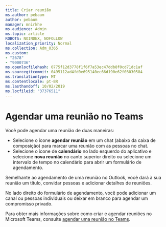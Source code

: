 ```yaml
---
title: Criar reunião
ms.author: pebaum
author: pebaum
manager: mnirkhe
ms.audience: Admin
ms.topic: article
ROBOTS: NOINDEX, NOFOLLOW
localization_priority: Normal
ms.collection: Adm_O365
ms.custom:
- "2678"
- "9000736"
ms.openlocfilehash: 0775f12d3778f1f6f7a53ec47ddb8f0cd71dc1af
ms.sourcegitcommit: 0495112ad4fd0e695140ec66d190e62f03030584
ms.translationtype: MT
ms.contentlocale: pt-BR
ms.lasthandoff: 10/02/2019
ms.locfileid: "37376511"
---
```

# <a name="schedule-a-meeting-in-teams"></a>Agendar uma reunião no Teams

Você pode agendar uma reunião de duas maneiras: 

- Selecione o ícone **agendar reunião** em um chat (abaixo da caixa de composição) para marcar uma reunião com as pessoas no chat.
- Selecione o ícone de **calendário** no lado esquerdo do aplicativo e selecione **nova reunião** no canto superior direito ou selecione um intervalo de tempo no calendário para abrir um formulário de agendamento.

Semelhante ao agendamento de uma reunião no Outlook, você dará à sua reunião um título, convidar pessoas e adicionar detalhes de reuniões.

No lado direito do formulário de agendamento, você pode adicionar um canal ou pessoas individuais ou deixar em branco para agendar um compromisso privado.

Para obter mais informações sobre como criar e agendar reuniões no Microsoft Teams, consulte [agendar uma reunião no Teams](https://support.office.com/article/Schedule-a-meeting-in-Teams-943507a9-8583-4c58-b5d2-8ec8265e04e5).